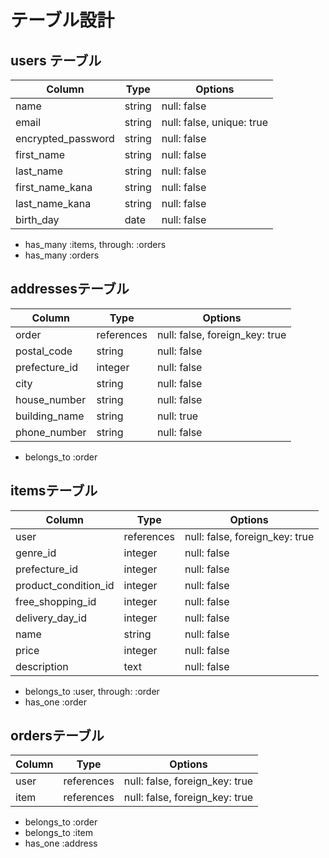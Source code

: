 # テーブル設計


## users テーブル

|   Column           |  Type  |   Options   |
| ------------------ | ------ | ----------- |
| name               | string | null: false |
| email              | string | null: false, unique: true |
| encrypted_password | string | null: false |
| first_name         | string | null: false |
| last_name          | string | null: false |
| first_name_kana    | string | null: false |
| last_name_kana     | string | null: false |
| birth_day          | date   | null: false |

- has_many :items, through: :orders
- has_many :orders


## addressesテーブル

|   Column      |  Type      |   Options                      |
| ------------- | ---------- | ------------------------------ |
| order         | references | null: false, foreign_key: true  |
| postal_code   | string     | null: false |
| prefecture_id | integer    | null: false |
| city          | string     | null: false |
| house_number  | string     | null: false |
| building_name | string     | null: true |
| phone_number  | string     | null: false |


- belongs_to :order

## itemsテーブル

|   Column            |  Type      |   Options                      |
| ------------------- | ---------- | ------------------------------ |
| user                | references | null: false, foreign_key: true |
| genre_id            | integer    | null: false |
| prefecture_id       | integer    | null: false |
| product_condition_id| integer    | null: false |
| free_shopping_id    | integer    | null: false |
| delivery_day_id    | integer    | null: false |
| name                | string     | null: false |
| price               | integer    | null: false |
| description         | text       | null: false |

- belongs_to :user, through: :order
- has_one :order




## ordersテーブル

|   Column      |  Type      |   Options                      |
| ------------- | ---------- | ------------------------------ |
| user          | references | null: false, foreign_key: true |
| item          | references | null: false, foreign_key: true |

- belongs_to :order
- belongs_to :item
- has_one :address
